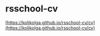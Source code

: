 # rsschool-cv

[https://kolikolga.github.io/rsschool-cv/cv](https://kolikolga.github.io/rsschool-cv/cv)
